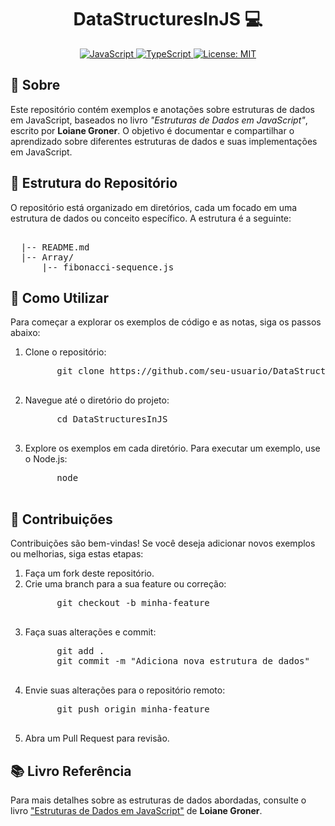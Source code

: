 <h1 align="center" style="font-weight: bold;">DataStructuresInJS 💻</h1>
<p align="center">
  <a href="https://www.javascript.com/">
    <img src="https://img.shields.io/badge/JavaScript-%E2%9C%94-brightgreen" alt="JavaScript">
  </a>
  <a href="https://www.typescriptlang.org/">
    <img src="https://img.shields.io/badge/TypeScript-%E2%9C%94-blue" alt="TypeScript">
  </a>
  <a href="https://opensource.org/licenses/MIT">
    <img src="https://img.shields.io/badge/License-MIT-yellow" alt="License: MIT">
  </a>
</p>
<h2 id="started">📌 Sobre</h2>
<p>
  Este repositório contém exemplos e anotações sobre estruturas de dados em 
  JavaScript, baseados no livro <em>"Estruturas de Dados em JavaScript"</em>, escrito por 
  <strong>Loiane Groner</strong>. O objetivo é documentar e compartilhar o aprendizado 
  sobre diferentes estruturas de dados e suas implementações em JavaScript.
</p>

<h2 id="structure">📁 Estrutura do Repositório</h2>
<p>
  O repositório está organizado em diretórios, cada um focado em uma estrutura de dados 
  ou conceito específico. A estrutura é a seguinte:
</p>
<pre>
<DataStructuresInJS>
  |-- README.md
  |-- Array/
      |-- fibonacci-sequence.js
</pre>
<h2 id="usage">🚀 Como Utilizar</h2>
<p>
  Para começar a explorar os exemplos de código e as notas, siga os passos abaixo:
</p>
<ol>
  <li>
    Clone o repositório:
    <pre>
      git clone https://github.com/seu-usuario/DataStructuresInJS.git
    </pre>
  </li>
  <li>
    Navegue até o diretório do projeto:
    <pre>
      cd DataStructuresInJS
    </pre>
  </li>
  <li>
    Explore os exemplos em cada diretório. Para executar um exemplo, use o Node.js:
    <pre>
      node <exemplo.js>
    </pre>
  </li>
</ol>
<h2 id="contributing">🤝 Contribuições</h2>
<p>
  Contribuições são bem-vindas! Se você deseja adicionar novos exemplos ou melhorias, 
  siga estas etapas:
</p>
<ol>
  <li>Faça um fork deste repositório.</li>
  <li>Crie uma branch para a sua feature ou correção:
    <pre>
      git checkout -b minha-feature
    </pre>
  </li>
  <li>Faça suas alterações e commit:
    <pre>
      git add .
      git commit -m "Adiciona nova estrutura de dados"
    </pre>
  </li>
  <li>Envie suas alterações para o repositório remoto:
    <pre>
      git push origin minha-feature
    </pre>
  </li>
  <li>Abra um Pull Request para revisão.</li>
</ol>
<h2 id="book">📚 Livro Referência</h2>
<p>
  Para mais detalhes sobre as estruturas de dados abordadas, consulte o livro <a href="https://www.amazon.com.br/Estruturas-Dados-Algoritmos-Com-Javascript/dp/8575226932/ref=asc_df_8575226932/?tag=googleshopp00-20&linkCode=df0&hvadid=379765802639&hvpos=&hvnetw=g&hvrand=9331977374634650643&hvpone=&hvptwo=&hvqmt=&hvdev=c&hvdvcmdl=&hvlocint=&hvlocphy=1001687&hvtargid=pla-811121404201&psc=1&mcid=a9ced9adf9a1306791ae220776a5d6a1">"Estruturas de Dados em JavaScript"</a> de <strong>Loiane Groner</strong>.
</p>
